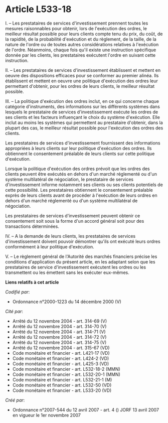 # Article L533-18

I. – Les prestataires de services d'investissement prennent toutes les mesures raisonnables pour obtenir, lors de l'exécution
des ordres, le meilleur résultat possible pour leurs clients compte tenu du prix, du coût, de la rapidité, de la probabilité
d'exécution et du règlement, de la taille, de la nature de l'ordre ou de toutes autres considérations relatives à l'exécution
de l'ordre. Néanmoins, chaque fois qu'il existe une instruction spécifique donnée par les clients, les prestataires exécutent
l'ordre en suivant cette instruction.

II. – Les prestataires de services d'investissement établissent et mettent en oeuvre des dispositions efficaces pour se
conformer au premier alinéa. Ils établissent et mettent en oeuvre une politique d'exécution des ordres leur permettant
d'obtenir, pour les ordres de leurs clients, le meilleur résultat possible.

III. – La politique d'exécution des ordres inclut, en ce qui concerne chaque catégorie d'instruments, des informations sur
les différents systèmes dans lesquels le prestataire de services d'investissement exécute les ordres de ses clients et les
facteurs influençant le choix du système d'exécution. Elle inclut au moins les systèmes qui permettent au prestataire
d'obtenir, dans la plupart des cas, le meilleur résultat possible pour l'exécution des ordres des clients.

Les prestataires de services d'investissement fournissent des informations appropriées à leurs clients sur leur politique
d'exécution des ordres. Ils obtiennent le consentement préalable de leurs clients sur cette politique d'exécution.

Lorsque la politique d'exécution des ordres prévoit que les ordres des clients peuvent être exécutés en dehors d'un marché
réglementé ou d'un système multilatéral de négociation, le prestataire de services d'investissement informe notamment ses
clients ou ses clients potentiels de cette possibilité. Les prestataires obtiennent le consentement préalable exprès de leurs
clients avant de procéder à l'exécution de leurs ordres en dehors d'un marché réglementé ou d'un système multilatéral de
négociation.

Les prestataires de services d'investissement peuvent obtenir ce consentement soit sous la forme d'un accord général soit
pour des transactions déterminées.

IV. – A la demande de leurs clients, les prestataires de services d'investissement doivent pouvoir démontrer qu'ils ont
exécuté leurs ordres conformément à leur politique d'exécution.

V. – Le règlement général de l'Autorité des marchés financiers précise les conditions d'application du présent article, en
les adaptant selon que les prestataires de service d'investissement exécutent les ordres ou les transmettent ou les émettent
sans les exécuter eux-mêmes.

**Liens relatifs à cet article**

_Codifié par_:

  - Ordonnance n°2000-1223 du 14 décembre 2000 (V)

_Cité par_:

  - Arrêté du 12 novembre 2004 - art. 314-69 (V)
  - Arrêté du 12 novembre 2004 - art. 314-70 (V)
  - Arrêté du 12 novembre 2004 - art. 314-71 (V)
  - Arrêté du 12 novembre 2004 - art. 314-72 (V)
  - Arrêté du 12 novembre 2004 - art. 314-75 (V)
  - Arrêté du 12 novembre 2004 - art. 315-67 (VD)
  - Code monétaire et financier - art. L421-17 (VD)
  - Code monétaire et financier - art. L424-2 (VD)
  - Code monétaire et financier - art. L425-3 (VD)
  - Code monétaire et financier - art. L532-18-2 (MMN)
  - Code monétaire et financier - art. L532-20-1 (MMN)
  - Code monétaire et financier - art. L532-21-1 (M)
  - Code monétaire et financier - art. L532-50 (VD)
  - Code monétaire et financier - art. L533-20 (VD)

_Créé par_:

  - Ordonnance n°2007-544 du 12 avril 2007 - art. 4 () JORF 13 avril 2007 en vigueur le 1er novembre 2007
